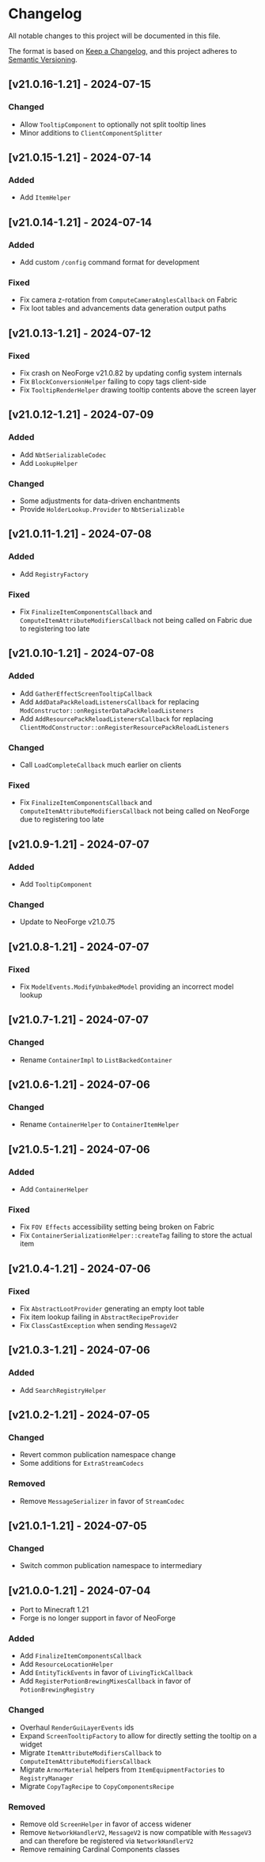 # Changelog
All notable changes to this project will be documented in this file.

The format is based on [Keep a Changelog](https://keepachangelog.com/en/1.0.0/),
and this project adheres to [Semantic Versioning](https://semver.org/spec/v2.0.0.html).

## [v21.0.16-1.21] - 2024-07-15
### Changed
- Allow `TooltipComponent` to optionally not split tooltip lines
- Minor additions to `ClientComponentSplitter`

## [v21.0.15-1.21] - 2024-07-14
### Added
- Add `ItemHelper`

## [v21.0.14-1.21] - 2024-07-14
### Added
- Add custom `/config` command format for development
### Fixed
- Fix camera z-rotation from `ComputeCameraAnglesCallback` on Fabric
- Fix loot tables and advancements data generation output paths

## [v21.0.13-1.21] - 2024-07-12
### Fixed
- Fix crash on NeoForge v21.0.82 by updating config system internals
- Fix `BlockConversionHelper` failing to copy tags client-side
- Fix `TooltipRenderHelper` drawing tooltip contents above the screen layer

## [v21.0.12-1.21] - 2024-07-09
### Added
- Add `NbtSerializableCodec`
- Add `LookupHelper`
### Changed
- Some adjustments for data-driven enchantments
- Provide `HolderLookup.Provider` to `NbtSerializable`

## [v21.0.11-1.21] - 2024-07-08
### Added
- Add `RegistryFactory`
### Fixed
- Fix `FinalizeItemComponentsCallback` and `ComputeItemAttributeModifiersCallback` not being called on Fabric due to registering too late

## [v21.0.10-1.21] - 2024-07-08
### Added
- Add `GatherEffectScreenTooltipCallback`
- Add `AddDataPackReloadListenersCallback` for replacing `ModConstructor::onRegisterDataPackReloadListeners`
- Add `AddResourcePackReloadListenersCallback` for replacing `ClientModConstructor::onRegisterResourcePackReloadListeners`
### Changed
- Call `LoadCompleteCallback` much earlier on clients
### Fixed
- Fix `FinalizeItemComponentsCallback` and `ComputeItemAttributeModifiersCallback` not being called on NeoForge due to registering too late

## [v21.0.9-1.21] - 2024-07-07
### Added
- Add `TooltipComponent`
### Changed
- Update to NeoForge v21.0.75

## [v21.0.8-1.21] - 2024-07-07
### Fixed
- Fix `ModelEvents.ModifyUnbakedModel` providing an incorrect model lookup

## [v21.0.7-1.21] - 2024-07-07
### Changed
- Rename `ContainerImpl` to `ListBackedContainer`

## [v21.0.6-1.21] - 2024-07-06
### Changed
- Rename `ContainerHelper` to `ContainerItemHelper`

## [v21.0.5-1.21] - 2024-07-06
### Added
- Add `ContainerHelper`
### Fixed
- Fix `FOV Effects` accessibility setting being broken on Fabric
- Fix `ContainerSerializationHelper::createTag` failing to store the actual item

## [v21.0.4-1.21] - 2024-07-06
### Fixed
- Fix `AbstractLootProvider` generating an empty loot table
- Fix item lookup failing in `AbstractRecipeProvider`
- Fix `ClassCastException` when sending `MessageV2`

## [v21.0.3-1.21] - 2024-07-06
### Added
- Add `SearchRegistryHelper`

## [v21.0.2-1.21] - 2024-07-05
### Changed
- Revert common publication namespace change
- Some additions for `ExtraStreamCodecs`
### Removed
- Remove `MessageSerializer` in favor of `StreamCodec`

## [v21.0.1-1.21] - 2024-07-05
### Changed
- Switch common publication namespace to intermediary

## [v21.0.0-1.21] - 2024-07-04
- Port to Minecraft 1.21
- Forge is no longer support in favor of NeoForge
### Added
- Add `FinalizeItemComponentsCallback`
- Add `ResourceLocationHelper`
- Add `EntityTickEvents` in favor of `LivingTickCallback`
- Add `RegisterPotionBrewingMixesCallback` in favor of `PotionBrewingRegistry`
### Changed
- Overhaul `RenderGuiLayerEvents` ids
- Expand `ScreenTooltipFactory` to allow for directly setting the tooltip on a widget
- Migrate `ItemAttributeModifiersCallback` to `ComputeItemAttributeModifiersCallback`
- Migrate `ArmorMaterial` helpers from `ItemEquipmentFactories` to `RegistryManager`
- Migrate `CopyTagRecipe` to `CopyComponentsRecipe`
### Removed
- Remove old `ScreenHelper` in favor of access widener
- Remove `NetworkHandlerV2`, `MessageV2` is now compatible with `MessageV3` and can therefore be registered via `NetworkHandlerV2`
- Remove remaining Cardinal Components classes
